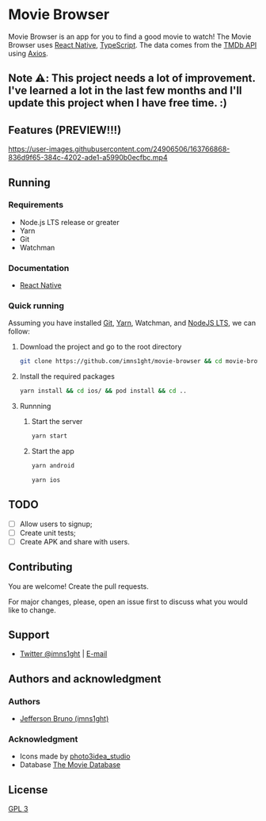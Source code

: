 # Movie Browser

Movie Browser is an app for you to find a good movie to watch! The Movie Browser uses [React Native](https://reactnative.dev/), [TypeScript](https://www.typescriptlang.org/). The data comes from the [TMDb API](https://developers.themoviedb.org/3) using [Axios](https://github.com/axios/axios).

## Note ⚠️: This project needs **a lot** of improvement. I've learned a lot in the last few months and I'll update this project when I have free time. :)

## Features (PREVIEW!!!)

https://user-images.githubusercontent.com/24906506/163766868-836d9f65-384c-4202-ade1-a5990b0ecfbc.mp4

## Running

### Requirements

- Node.js LTS release or greater
- Yarn
- Git
- Watchman

### Documentation

- [React Native](https://reactnative.dev/docs/environment-setup)

### Quick running

Assuming you have installed [Git](https://git-scm.com/), [Yarn](https://classic.yarnpkg.com/en/docs/install#alternatives-stable), Watchman, and [NodeJS LTS](https://nodejs.org/en/), we can follow:

1. Download the project and go to the root directory

   ```bash
   git clone https://github.com/imns1ght/movie-browser && cd movie-browser/
   ```

2. Install the required packages

   ```bash
   yarn install && cd ios/ && pod install && cd ..
   ```
   

3. Runnning

   1. Start the server
      ```sh
      yarn start
      ```
   2. Start the app
      ```sh
      yarn android
      ```
      ```sh
      yarn ios
      ```

## TODO

- [ ] Allow users to signup;
- [ ] Create unit tests;
- [ ] Create APK and share with users.

## Contributing

You are welcome! Create the pull requests.

For major changes, please, open an issue first to discuss what you would like to change.

## Support

- [Twitter @imns1ght](https://twitter.com/imns1ght) | [E-mail](mailto:jeffersonbrunoit@gmail.com)

## Authors and acknowledgment

### Authors

- [Jefferson Bruno (imns1ght)](https://jeffersonbruno.com)

### Acknowledgment

- Icons made by [photo3idea_studio](https://www.flaticon.com/authors/photo3idea-studio)
- Database [The Movie Database](https://www.themoviedb.org/)

## License

[GPL 3](https://choosealicense.com/licenses/gpl-3.0/)
